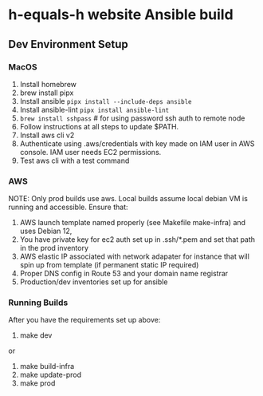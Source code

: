 # h-equals-h website Ansible build

## Dev Environment Setup

### MacOS
1. Install homebrew
2. brew install pipx
3. Install ansible `pipx install --include-deps ansible`
4. Install ansible-lint `pipx install ansible-lint`
5. `brew install sshpass` # for using password ssh auth to remote node
6. Follow instructions at all steps to update $PATH.
7. Install aws cli v2
8. Authenticate using .aws/credentials with key made on IAM user in AWS console. IAM user needs EC2 permissions.
9. Test aws cli with a test command

### AWS 

NOTE: Only prod builds use aws. Local builds assume local debian VM is running and accessible. Ensure that: 

1. AWS launch template named properly (see Makefile make-infra) and uses Debian 12,
1. You have private key for ec2 auth set up in .ssh/*.pem and set that path in the prod inventory
1. AWS elastic IP associated with network adapater for instance that will spin up from template (if permanent static IP required)
1. Proper DNS config in Route 53 and your domain name registrar
1. Production/dev inventories set up for ansible

### Running Builds

 After you have the requirements set up above:

 1. make dev

or

 1. make build-infra
 2. make update-prod
 3. make prod